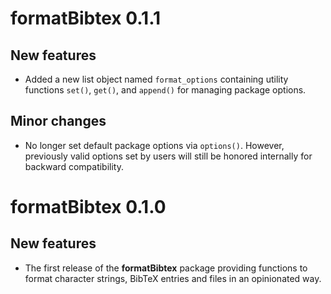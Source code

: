 # formatBibtex 0.1.1

## New features

* Added a new list object named `format_options` containing utility functions
  `set()`, `get()`, and `append()` for managing package options.

## Minor changes

* No longer set default package options via `options()`.  However, previously
  valid options set by users will still be honored internally for backward
  compatibility.


# formatBibtex 0.1.0

## New features

* The first release of the **formatBibtex** package providing functions to
  format character strings, BibTeX entries and files in an opinionated way.
